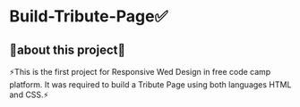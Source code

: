 # Build-Tribute-Page✅
<h2>🔻about this project🔻<br></h2>
⚡This is the first project for Responsive Wed Design in free code camp platform. It was required to build a Tribute Page using both languages HTML and CSS.⚡
